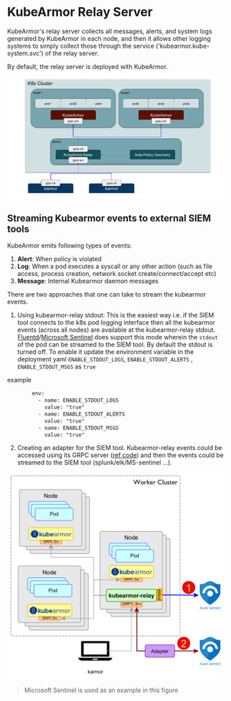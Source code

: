 # KubeArmor Relay Server

KubeArmor's relay server collects all messages, alerts, and system logs generated by KubeArmor in each node, and then it allows other logging systems to simply collect those through the service ('kubearmor.kube-system.svc') of the relay server.

By default, the relay server is deployed with KubeArmor.

![Kubearmor Relay Server HLD](docs/relay-server.png)

## Streaming Kubearmor events to external SIEM tools

KubeArmor emits following types of events:
1. **Alert**: When policy is violated
2. **Log**: When a pod executes a syscall or any other action (such as file access, process creation, network socket create/connect/accept etc)
3. **Message**: Internal Kubearmor daemon messages

There are two approaches that one can take to stream the kubearmor events.
1. Using kubearmor-relay stdout: This is the easiest way i.e. if the SIEM tool connects to the k8s pod logging interface then all the kubearmor events (across all nodes) are available at the kubearmor-relay stdout. [Fluentd](https://docs.fluentd.org/v/0.12/articles/kubernetes-fluentd)/[Microsoft Sentinel](https://techcommunity.microsoft.com/t5/microsoft-sentinel-blog/monitoring-azure-kubernetes-service-aks-with-microsoft-sentinel/ba-p/1583204) does support this mode wherein the `stdout` of the pod can be streamed to the SIEM tool.
By default the stdout is turned off. To enable it update the environment variable in the deployment yaml `ENABLE_STDOUT_LOGS`, `ENABLE_STDOUT_ALERTS` , `ENABLE_STDOUT_MSGS` as `true `

example 
```
        env:
          - name: ENABLE_STDOUT_LOGS
            value: "true"
          - name: ENABLE_STDOUT_ALERTS
            value: "true"
          - name: ENABLE_STDOUT_MSGS
            value: "true"

```

2. Creating an adapter for the SIEM tool. Kubearmor-relay events could be accessed using its GRPC server ([ref code](https://github.com/kubearmor/kubearmor-client/tree/main/log)) and then the events could be streamed to the SIEM tool (splunk/elk/MS-sentinel ...).

<img src="docs/kubearmor-event-stream-arch.png" width="512">

> Microsoft Sentinel is used as an example in this figure
